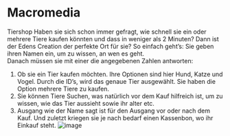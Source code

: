 # Macromedia
Tiershop
Haben sie sich schon immer gefragt, wie schnell sie ein oder mehrere Tiere kaufen könnten und dass in weniger als 2 Minuten? Dann ist der Edens Creation der perfekte Ort für sie? 
So einfach geht’s: 
Sie geben ihren Namen ein, um zu wissen, an wen es geht.  
Danach müssen sie mit einer die angegebenen Zahlen antworten:

1. Ob sie ein Tier kaufen möchten. Ihre Optionen sind hier Hund, Katze und Vogel. Durch die ID’s, wird das genaue Tier ausgewählt. Sie haben die Option mehrere Tiere zu kaufen. 
2. Sie können Tiere Suchen, was natürlich vor dem Kauf hilfreich ist, um zu wissen, wie das Tier aussieht sowie ihr alter etc. 
3. Ausgang wie der Name sagt ist für den Ausgang vor oder nach dem Kauf. Und zuletzt kriegen sie je nach bedarf einen Kassenbon, wo ihr Einkauf steht.
![image](https://github.com/angelanane/official_tiershop_macromedia_angel/assets/137462583/c59c3aae-83d3-4725-9450-07618d955da7)
